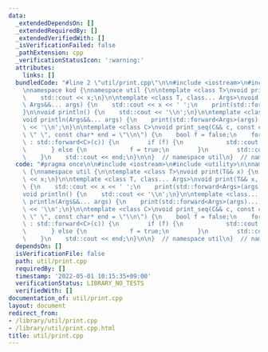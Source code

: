 ```yaml
---
data:
  _extendedDependsOn: []
  _extendedRequiredBy: []
  _extendedVerifiedWith: []
  _isVerificationFailed: false
  _pathExtension: cpp
  _verificationStatusIcon: ':warning:'
  attributes:
    links: []
  bundledCode: "#line 2 \"util/print.cpp\"\n\n#include <iostream>\n#include <utility>\n\
    \nnamespace kod {\nnamespace util {\n\ntemplate <class T>\nvoid print(T&& x) {\n\
    \    std::cout << x;\n}\n\ntemplate <class T, class... Args>\nvoid print(T&& x,\
    \ Args&&... args) {\n    std::cout << x << ' ';\n    print(std::forward<Args>(args)...);\n\
    }\n\nvoid println() {\n    std::cout << '\\n';\n}\n\ntemplate <class... Args>\n\
    void println(Args&&... args) {\n    print(std::forward<Args>(args)...);\n    std::cout\
    \ << '\\n';\n}\n\ntemplate <class C>\nvoid print_seq(C&& c, const char* sep =\
    \ \" \", const char* end = \"\\n\") {\n    bool f = false;\n    for (auto&& x\
    \ : std::forward<C>(c)) {\n        if (f) {\n            std::cout << sep;\n \
    \       } else {\n            f = true;\n        }\n        std::cout << x;\n\
    \    }\n    std::cout << end;\n}\n\n}  // namespace util\n}  // namespace kod\n"
  code: "#pragma once\n\n#include <iostream>\n#include <utility>\n\nnamespace kod\
    \ {\nnamespace util {\n\ntemplate <class T>\nvoid print(T&& x) {\n    std::cout\
    \ << x;\n}\n\ntemplate <class T, class... Args>\nvoid print(T&& x, Args&&... args)\
    \ {\n    std::cout << x << ' ';\n    print(std::forward<Args>(args)...);\n}\n\n\
    void println() {\n    std::cout << '\\n';\n}\n\ntemplate <class... Args>\nvoid\
    \ println(Args&&... args) {\n    print(std::forward<Args>(args)...);\n    std::cout\
    \ << '\\n';\n}\n\ntemplate <class C>\nvoid print_seq(C&& c, const char* sep =\
    \ \" \", const char* end = \"\\n\") {\n    bool f = false;\n    for (auto&& x\
    \ : std::forward<C>(c)) {\n        if (f) {\n            std::cout << sep;\n \
    \       } else {\n            f = true;\n        }\n        std::cout << x;\n\
    \    }\n    std::cout << end;\n}\n\n}  // namespace util\n}  // namespace kod"
  dependsOn: []
  isVerificationFile: false
  path: util/print.cpp
  requiredBy: []
  timestamp: '2022-05-01 10:15:35+09:00'
  verificationStatus: LIBRARY_NO_TESTS
  verifiedWith: []
documentation_of: util/print.cpp
layout: document
redirect_from:
- /library/util/print.cpp
- /library/util/print.cpp.html
title: util/print.cpp
---
```

